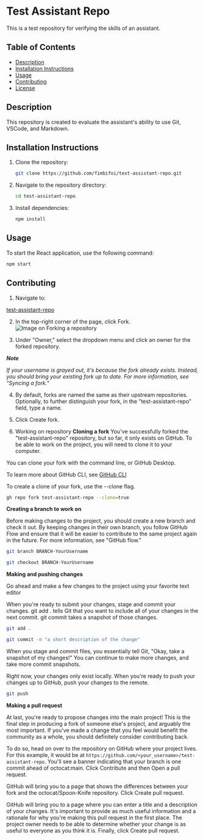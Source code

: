 # Test Assistant Repo

This is a test repository for verifying the skills of an assistant.

## Table of Contents
- [Description](#description)
- [Installation Instructions](#installation-instructions)
- [Usage](#usage)
- [Contributing](#contributing)
- [License](#license)

## Description
This repository is created to evaluate the assistant's ability to use Git, VSCode, and Markdown.

## Installation Instructions
1. Clone the repository:
    ```bash
    git clone https://github.com/fimbifoi/test-assistant-repo.git
    ```
2. Navigate to the repository directory:
    ```bash
    cd test-assistant-repo
    ```
3. Install dependencies:
    ```bash
    npm install
    ```

## Usage
To start the React application, use the following command:
```bash
npm start
```

## Contributing
1. Navigate to:

[test-assistant-repo](https://github.com/fimbifoi/test-assistant-repo)

2. In the top-right corner of the page, click Fork.
![Image on Forking a repository](https://docs.github.com/assets/cb-34352/mw-1440/images/help/repository/fork-button.webp)

3. Under "Owner," select the dropdown menu and click an owner for the forked repository.

**_Note_**

_If your username is grayed out, it's because the fork already exists. Instead, you should bring your existing fork up to date. For more information, see "Syncing a fork."_

4. By default, forks are named the same as their upstream repositories. Optionally, to further distinguish your fork, in the "test-assistant-repo" field, type a name.

5. Click Create fork.

6. Working on repository
**Cloning a fork**
You've successfully forked the "test-assistant-repo" repository, but so far, it only exists on GitHub. To be able to work on the project, you will need to clone it to your computer.

You can clone your fork with the command line, or GitHub Desktop.

To learn more about GitHub CLI, see  [GitHub CLI](https://docs.github.com/en/github-cli/github-cli/about-github-cli)

To create a clone of your fork, use the --clone flag.

```bash
gh repo fork test-assistant-repo --clone=true
```
**Creating a branch to work on**

Before making changes to the project, you should create a new branch and check it out. By keeping changes in their own branch, you follow GitHub Flow and ensure that it will be easier to contribute to the same project again in the future. For more information, see "GitHub flow."

```bash
git branch BRANCH-YourUsername
```
```bash
git checkout BRANCH-YourUsername
```
**Making and pushing changes**

Go ahead and make a few changes to the project using your favorite text editor

When you're ready to submit your changes, stage and commit your changes. git add . tells Git that you want to include all of your changes in the next commit. git commit takes a snapshot of those changes.

```bash
git add .
```
```bash
git commit -m "a short description of the change"
```

When you stage and commit files, you essentially tell Git, "Okay, take a snapshot of my changes!" You can continue to make more changes, and take more commit snapshots.

Right now, your changes only exist locally. When you're ready to push your changes up to GitHub, push your changes to the remote.

```bash
git push
```

**Making a pull request**

At last, you're ready to propose changes into the main project! This is the final step in producing a fork of someone else's project, and arguably the most important. If you've made a change that you feel would benefit the community as a whole, you should definitely consider contributing back.

To do so, head on over to the repository on GitHub where your project lives. For this example, it would be at `https://github.com/<your_username>/test-assistant-repo`. You'll see a banner indicating that your branch is one commit ahead of octocat:main. Click Contribute and then Open a pull request.

GitHub will bring you to a page that shows the differences between your fork and the octocat/Spoon-Knife repository. Click Create pull request.

GitHub will bring you to a page where you can enter a title and a description of your changes. It's important to provide as much useful information and a rationale for why you're making this pull request in the first place. The project owner needs to be able to determine whether your change is as useful to everyone as you think it is. Finally, click Create pull request.